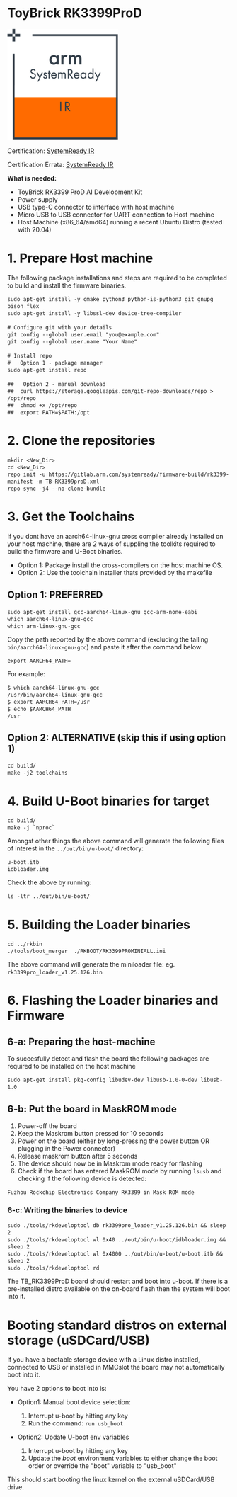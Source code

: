 # ToyBrick RK3399ProD

![SystemReady-IR Certified](/_assets/systemready_icons/ir.png)

Certification:
[SystemReady IR](https://armkeil.blob.core.windows.net/developer/Files/pdf/certificate-list/arm-systemready-ir-certification-rockchip.pdf)

Certification Errata:
[SystemReady IR](https://armkeil.blob.core.windows.net/developer/Files/pdf/certificate-list/arm-systemready-errata-document-rockchip-tb-rk3399pro-414.pdf)


**What is needed:**
- ToyBrick RK3399 ProD AI Development Kit
- Power supply
- USB type-C connector to interface with host machine
- Micro USB to USB connector for UART connection to Host machine 
- Host Machine (x86_64/amd64) running a recent Ubuntu Distro (tested with 20.04)



# 1. Prepare Host machine
The following package installations and steps are required to be completed to build and install the firmware binaries.

```
sudo apt-get install -y cmake python3 python-is-python3 git gnupg bison flex
sudo apt-get install -y libssl-dev device-tree-compiler

# Configure git with your details
git config --global user.email "you@example.com"
git config --global user.name "Your Name"

# Install repo
#   Option 1 - package manager
sudo apt-get install repo

##   Option 2 - manual download
##  curl https://storage.googleapis.com/git-repo-downloads/repo > /opt/repo
##  chmod +x /opt/repo
##  export PATH=$PATH:/opt
```


# 2. Clone the repositories
```
mkdir <New_Dir>
cd <New_Dir>
repo init -u https://gitlab.arm.com/systemready/firmware-build/rk3399-manifest -m TB-RK3399proD.xml
repo sync -j4 --no-clone-bundle
```

# 3. Get the Toolchains
If you dont have an aarch64-linux-gnu cross compiler already installed on your host machine, there are 2 ways of suppling the toolkits required to build the firmware and U-Boot binaries.

* Option 1: Package install the cross-compilers on the host machine OS.
* Option 2: Use the toolchain installer thats provided by the makefile

## Option 1: PREFERRED

```
sudo apt-get install gcc-aarch64-linux-gnu gcc-arm-none-eabi
which aarch64-linux-gnu-gcc
which arm-linux-gnu-gcc
```
Copy the path reported by the above command (excluding the tailing `bin/aarch64-linux-gnu-gcc`) and paste it after the command below:

```
export AARCH64_PATH=
```
For example:

```
$ which aarch64-linux-gnu-gcc
/usr/bin/aarch64-linux-gnu-gcc
$ export AARCH64_PATH=/usr
$ echo $AARCH64_PATH
/usr
```

## Option 2: ALTERNATIVE (skip this if using option 1)

```
cd build/
make -j2 toolchains
```

# 4. Build U-Boot binaries for target
```
cd build/
make -j `nproc`
```
Amongst other things the above command will generate the following files of interest in the `../out/bin/u-boot/` directory:

```
u-boot.itb
idbloader.img
```
Check the above by running:
```
ls -ltr ../out/bin/u-boot/
```

# 5. Building the Loader binaries
```
cd ../rkbin
./tools/boot_merger  ./RKBOOT/RK3399PROMINIALL.ini
```
The above command will generate the miniloader file: eg. `rk3399pro_loader_v1.25.126.bin`

# 6. Flashing the Loader binaries and Firmware

## 6-a: Preparing the host-machine
To succesfully detect and flash the board the following packages are required to be installed on the host machine

```
sudo apt-get install pkg-config libudev-dev libusb-1.0-0-dev libusb-1.0
```


## 6-b: Put the board in MaskROM mode
1. Power-off the board
2. Keep the Maskrom button pressed for 10 seconds
3. Power on the board (either by long-pressing the power button OR plugging in the Power connector)
4. Release maskrom button after 5 seconds
5. The device should now be in Maskrom mode ready for flashing
6. Check if the board has entered MaskROM mode by running `lsusb` and checking if the following device is detected:

```
Fuzhou Rockchip Electronics Company RK3399 in Mask ROM mode
```


### 6-c: Writing the binaries to device
```
sudo ./tools/rkdeveloptool db rk3399pro_loader_v1.25.126.bin && sleep 2
sudo ./tools/rkdeveloptool wl 0x40 ../out/bin/u-boot/idbloader.img && sleep 2
sudo ./tools/rkdeveloptool wl 0x4000 ../out/bin/u-boot/u-boot.itb && sleep 2
sudo ./tools/rkdeveloptool rd
```


The TB_RK3399ProD board should restart and boot into u-boot. If there is a pre-installed distro available on the on-board flash then the system will boot into it.


# Booting standard distros on external storage (uSDCard/USB)
If you have a bootable storage device with a Linux distro installed, connected to USB or installed in MMCslot the board may not automatically boot into it. 

You have 2 options to boot into is: 

* Option1: Manual boot device selection: 
   1. Interrupt u-boot by hitting any key
   2. Run the command: 
   `run usb_boot`

* Option2: Update U-boot env variables 
   1. Interrupt u-boot by hitting any key
   2. Update the *boot* environment variables to either change the boot order or override the "boot" variable to "usb_boot"

This should start booting the linux kernel on the external uSDCard/USB drive. 




